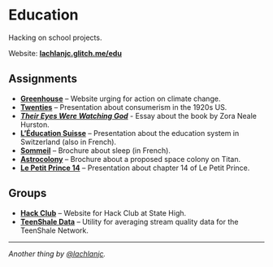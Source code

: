 # Education

Hacking on school projects.

Website: [**lachlanjc.glitch.me/edu**](https://lachlanjc.glitch.me/edu)

## Assignments
- [**Greenhouse**](https://greenhouse.now.sh/) – Website urging for action on climate change.
- [**Twenties**](https://twenties.now.sh/) – Presentation about consumerism in the 1920s US.
- [***Their Eyes Were Watching God***](https://lachlanjc.me/edu/watching-god) - Essay about the book by Zora Neale Hurston.
- [**L’Éducation Suisse**](https://swiss-edu.now.sh/) – Presentation about the education system in Switzerland (also in French).
- [**Sommeil**](https://sommeil.now.sh/) – Brochure about sleep (in French).
- [**Astrocolony**](https://lachlanjc.me/edu/astrocolony/site) – Brochure about a proposed space colony on Titan.
- [**Le Petit Prince 14**](https://petit-prince-14.now.sh/) – Presentation about chapter 14 of Le Petit Prince.

## Groups
- [**Hack Club**](https://schacks.tech/) – Website for Hack Club at State High.
- [**TeenShale Data**](https://teenshaledata.lachlanjc.me/) – Utility for averaging stream quality data for the TeenShale Network.

___
*Another thing by [@lachlanjc](https://twitter.com/lachlanjc).*
